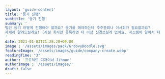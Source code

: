 ```yaml
---
layout: 'guide-content'
title: '등기 진행'
subtitle: '등기 진행'
summary: '
법인 등기 어떻게 진행해야 할까요? 등기를 해야하는데 주주총회나 이사회가 필요할까요?
자세히 알려드릴게요! (사실 회사만 등록하면 더 이상 신경쓰실게 없어요. 시스템이 알아서 다 판단해요.)
'
date: 2021-01-03T21:28:20+09:00
image : '/assets/images/pack/GroovyDoodle.svg'
featureImage: '/assets/images/guide/company-create.webp'
readingTime: "3"
author: '프로덕트 디자이너 Jihoon'
authorImage : '/assets/images/'
draft: false
---
```

